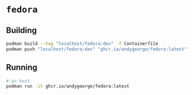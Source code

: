 # `fedora`

## Building

```sh
podman build --tag "localhost/fedora:dev" -f Containerfile
podman push "localhost/fedora:dev" "ghcr.io/andygeorge/fedora:latest"
```

## Running

```sh
# on host
podman run -it ghcr.io/andygeorge/fedora:latest
```
